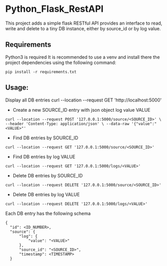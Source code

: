 # Python_Flask_RestAPI

This project adds a simple flask RESTful API provides an interface to read, write and delete to a tiny DB instance,
either by source_id or by log value.

## Requirements
Python3 is required
It is recommended to use a venv and install there the project dependencies using the following command:

`pip install -r requirements.txt`

## Usage:

Display all DB entries
curl --location --request GET 'http://localhost:5000'

- Create a new SOURCE_ID entry with json object log value VALUE

`curl --location --request POST '127.0.0.1:5000/source/<SOURCE_ID>' \ 
--header 'Content-Type: application/json' \
--data-raw '{"value":"<VALUE>"'`
  
- Find DB entries by SOURCE_ID

`curl --location --request GET '127.0.0.1:5000/source/<SOURCE_ID>'`

- Find DB entries by log VALUE

`curl --location --request GET '127.0.0.1:5000/logs/<VALUE>'`
  
- Delete DB entries by SOURCE_ID

`curl --location --request DELETE '127.0.0.1:5000/source/<SOURCE_ID>'`

- Delete DB entries by log VALUE

`curl --location --request DELETE '127.0.0.1:5000/logs/<VALUE>'`
  
Each DB entry has the following schema

    {
      "id": <ID_NUMBER>,
      "source": {
          "log": {
              "value": "<VALUE>"
          },
          "source_id": "<SOURCE_ID>",
          "timestamp": <TIMESTAMP>
      }
